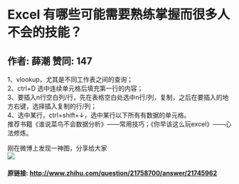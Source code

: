 # Excel 有哪些可能需要熟练掌握而很多人不会的技能？
## 作者: 薛潮  赞同: 147
1、vlookup，尤其是不同工作表之间的查询；  
2、ctrl+D 选中连续单元格后填充第一行的内容；  
3、要插入n行空白列/行，先在表格空白处选中n行/列，复制，之后在要插入的地方右键，选择插入复制的行/列；  
4、选中某行，ctrl+shift+↓，选中某行以下所有有数据的单元格。  
推荐书籍《谁说菜鸟不会数据分析》——常用技巧；《你早该这么玩excel》——心法修炼。  
  
刚在微博上发现一神图，分享给大家  
![](http://pic1.zhimg.com/8c13e51281fd3cec2054e428fa217ab9_b.jpg)



#### 原链接: http://www.zhihu.com/question/21758700/answer/21745962
